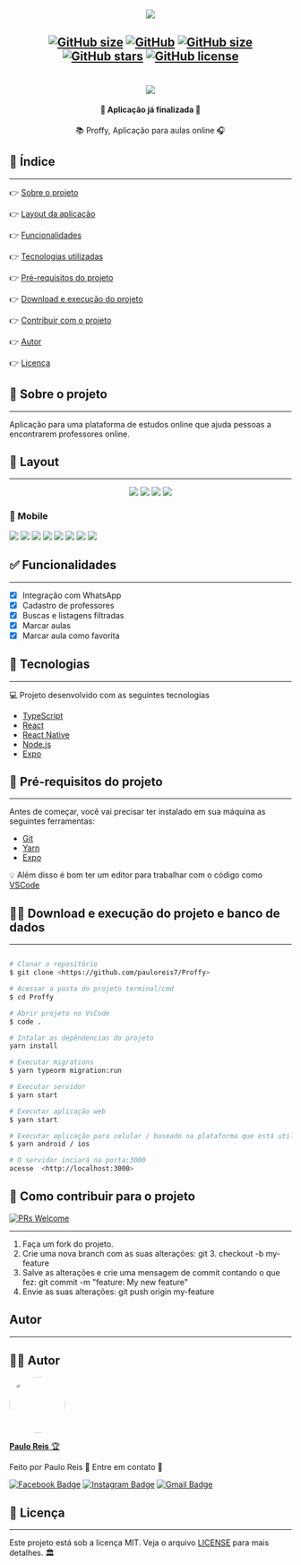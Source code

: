 <h1 align="center">
    <img src=".github/logo.svg" />
</h1>

<h2 align="center">

[![GitHub size](https://img.shields.io/github/repo-size/pauloreis7/Proffy?color=purple)](https://github.com/pauloreis7/Proffy/issues)
[![GitHub](https://img.shields.io/badge/ECMAs-JavaScript-%23F7DF1E)](https://github.com/pauloreis7/Proffy)
[![GitHub size](https://img.shields.io/github/last-commit/pauloreis7/Proffy?color=blue)](https://github.com/pauloreis7/Proffy/commits)
[![GitHub stars](https://img.shields.io/github/stars/pauloreis7/Proffy?color=%23f9d71c&style=flat)](https://github.com/pauloreis7/Proffy/stargazers)
[![GitHub license](https://img.shields.io/github/license/pauloreis7/Foodfy)](https://github.com/pauloreis7/Proffy/blob/master/LICENSE)
	
</h2>

<h1 align="center">
    <img src=".github/cover.png" />
</h1>

<h4 align="center">🏁 Aplicação já finalizada 🏁</h4>

<p align="center">📚 Proffy, Aplicação para aulas online 🎧</p>

## 🔗 Índice
---
 <p>👉 <a href="#sobre">Sobre o projeto</a> </p>
 <p>👉 <a href="#layout">Layout da aplicação</a> </p>
 <p>👉 <a href="#func">Funcionalidades</a> </p>
 <p>👉 <a href="#tecs">Tecnologias utilizadas</a> </p>
 <p>👉 <a href="#requests">Pré-requisitos do projeto</a> </p>
 <p>👉 <a href="#work"> Download e execução do projeto</a> </p>
 <p>👉 <a href="#contribuir"> Contribuir com o projeto </a> </p>
 <p>👉 <a href="#autor"> Autor </a> </p>
 <p>👉 <a href="#license"> Licença </a> </p>

<a id="sobre"></a>
## 🔎 Sobre o projeto
---
<p >Aplicação para uma plataforma de estudos online que ajuda pessoas a encontrarem professores online.</p>

<a id="layout"></a>
## 🎨 Layout
---

<p align="center">
<img src=".github/home.png"/>
<img src=".github/list.png"/>
<img src=".github/no_results.png"/>
<img src=".github/signup.png"/>

### 📱 Mobile
<img src=".github/splash.png"/>
<img src=".github/home_mobile.png"/>
<img src=".github/classes.png"/>
<img src=".github/onboarding.png"/>
<img src=".github/onboarding-1.png"/>
<img src=".github/study.png"/>
<img src=".github/search.png"/>
<img src=".github/favorites.png"/>
</p>

<a id="func"></a>
## ✅ Funcionalidades
---
- [x] Integração com WhatsApp
- [x] Cadastro de professores
- [x] Buscas e listagens filtradas
- [x] Marcar aulas 
- [x] Marcar aula como favorita

<a id="tecs"></a>
## 🧪 Tecnologias
---
💻 Projeto desenvolvido com as seguintes tecnologias

- [TypeScript](https://www.typescriptlang.org/)
- [React](https://reactjs.org/)
- [React Native](https://reactnative.dev/)
- [Node.js](https://nodejs.org/)
- [Expo](https://expo.io/)

<a id="requests"></a>
## 🚨 Pré-requisitos do projeto
---
 Antes de começar, você vai precisar ter instalado em sua máquina as seguintes ferramentas:

* [Git](https://git-scm.com)
* [Yarn](https://yarnpkg.com/)
* [Expo](https://expo.io/)

💡 Além disso é bom ter um editor para trabalhar com o código como [VSCode](https://code.visualstudio.com/)

<a id="work"></a>
## 🏄‍♂️ Download e execução do projeto e banco de dados
---

````bash

# Clonar o repositório
$ git clone <https://github.com/pauloreis7/Proffy>

# Acessar a pasta do projeto terminal/cmd
$ cd Proffy

# Abrir projeto no VsCode
$ code .

# Intalar as depêndencias do projeto
yarn install

# Executar migrations
$ yarn typeorm migration:run

# Executar servidor
$ yarn start

# Executar aplicação web
$ yarn start

# Executar aplicação para celular / baseado na plataforma que está utilizando (android/ios)
$ yarn android / ios

# O servidor inciará na porta:3000 
acesse  <http://localhost:3000>

````

<a id="contribuir"></a>
## 🎉 Como contribuir para o projeto

[![PRs Welcome](https://img.shields.io/badge/PRs-welcome-brightgreen.svg?style=flat-square)](https://github.com/pauloreis7/Proffy/pulls)

---

1. Faça um fork do projeto.
2. Crie uma nova branch com as suas alterações: git 3. checkout -b my-feature
4. Salve as alterações e crie uma mensagem de commit contando o que fez: git commit -m "feature: My new feature"
4. Envie as suas alterações: git push origin my-feature


<a id="autor"></a>
## Autor
---

## 👨‍💻 Autor

<a href="https://github.com/pauloreis7">

<img style="border-radius: 50%;" src="https://avatars1.githubusercontent.com/u/63323224?s=400&v=4" width="100px;" alt=""/>

<b>Paulo Reis</b> 🏆 

</a>

<p>Feito por Paulo Reis 🤴 Entre em contato 👋</p>

[![Facebook Badge](https://img.shields.io/badge/facebook-%231877F2.svg?&style=for-the-badge&logo=facebook&logoColor=white)](https://www.facebook.com/paulofulano.reis)
[![Instagram Badge](https://img.shields.io/badge/instagram-%23E4405F.svg?&style=for-the-badge&logo=instagram&logoColor=white)](https://www.instagram.com/paulo_reis.dev/)
[![Gmail Badge](https://img.shields.io/badge/-paulosilvadosreis2057@gmail.com-c14438?style=flat-square&logo=Gmail&logoColor=white&link=mailto:paulosilvadosreis2057@gmail.com)](mailto:paulosilvadosreis2057@gmail.com)

<a id="license"></a>
## 📝 Licença
---
Este projeto está sob a licença MIT. Veja o arquivo [LICENSE](LICENSE) para mais detalhes. 🏛️
